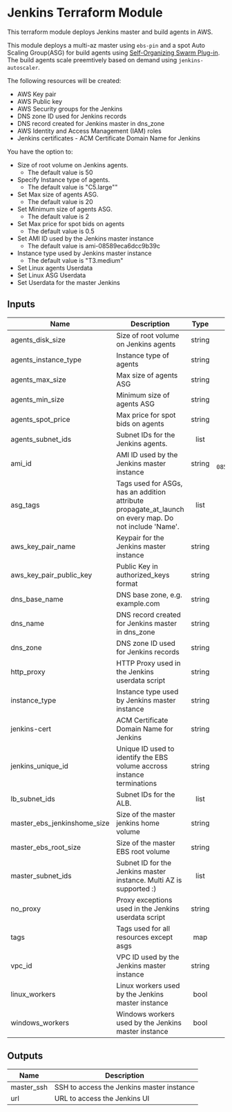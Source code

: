 # Jenkins Terraform Module

This terraform module deploys Jenkins master and build agents in AWS.

This module deploys a multi-az master using `ebs-pin` and a spot Auto Scaling Group(ASG) for build agents using [Self-Organizing Swarm Plug-in][]. The build agents scale preemtively based on demand using `jenkins-autoscaler`.

The following resources will be created:

 - AWS Key pair
 - AWS Public key
 - AWS Security groups for the Jenkins
 - DNS zone ID used for Jenkins records
 - DNS record created for Jenkins master in dns_zone
 - AWS Identity and Access Management (IAM) roles
 - Jenkins certificates - ACM Certificate Domain Name for Jenkins

 You have the option to:

 - Size of root volume on Jenkins agents.
   - The default value is 50
 - Specify Instance type of agents.
   -  The default value is "C5.large""
 - Set  Max size of agents ASG.
   - The default value is 20
 - Set Minimum size of agents ASG.
   - The default value is 2
 - Set Max price for spot bids on agents
   - The default value is 0.5
 - Set AMI ID used by the Jenkins master instance
   - The default value is ami-08589eca6dcc9b39c
 - Instance type used by Jenkins master instance
   - The default value is "T3.medium"
 - Set Linux agents Userdata
 - Set Linux ASG Userdata
 - Set Userdata for the master Jenkins

[ebs-pin]: https://github.com/aarongorka/ebs-pin
[Self-Organizing Swarm Plug-in]: https://wiki.jenkins.io/display/JENKINS/Swarm+Plugin
[jenkins-autoscaler]: https://github.com/aarongorka/docker-jenkins-autoscaler

## Inputs

| Name | Description | Type | Default | Required |
|------|-------------|:----:|:-----:|:-----:|
| agents\_disk\_size | Size of root volume on Jenkins agents | string | `"50"` | no |
| agents\_instance\_type | Instance type of agents | string | `"c5.large"` | no |
| agents\_max\_size | Max size of agents ASG | string | `"20"` | no |
| agents\_min\_size | Minimum size of agents ASG | string | `"2"` | no |
| agents\_spot\_price | Max price for spot bids on agents | string | `"0.5"` | no |
| agents\_subnet\_ids | Subnet IDs for the Jenkins agents. | list | n/a | yes |
| ami\_id | AMI ID used by the Jenkins master instance | string | `"ami-08589eca6dcc9b39c"` | no |
| asg\_tags | Tags used for ASGs, has an addition attribute propagate_at_launch on every map. Do not include 'Name'. | list | n/a | yes |
| aws\_key\_pair\_name | Keypair for the Jenkins master instance | string | n/a | yes |
| aws\_key\_pair\_public\_key | Public Key in authorized_keys format | string | n/a | yes |
| dns\_base\_name | DNS base zone, e.g. example.com | string | n/a | yes |
| dns\_name | DNS record created for Jenkins master in dns_zone | string | n/a | yes |
| dns\_zone | DNS zone ID used for Jenkins records | string | n/a | yes |
| http\_proxy | HTTP Proxy used in the Jenkins userdata script | string | n/a | yes |
| instance\_type | Instance type used by Jenkins master instance | string | `"t3.medium"` | no |
| jenkins-cert | ACM Certificate Domain Name for Jenkins | string | n/a | yes |
| jenkins\_unique\_id | Unique ID used to identify the EBS volume accross instance terminations | string | n/a | yes |
| lb\_subnet\_ids | Subnet IDs for the ALB. | list | n/a | yes |
| master\_ebs\_jenkinshome\_size | Size of the master jenkins home volume | string | `"50"` | no |
| master\_ebs\_root\_size | Size of the master EBS root volume | string | `"20"` | no |
| master\_subnet\_ids | Subnet ID for the Jenkins master instance. Multi AZ is supported :) | list | n/a | yes |
| no\_proxy | Proxy exceptions used in the Jenkins userdata script | string | n/a | yes |
| tags | Tags used for all resources except asgs | map | n/a | yes |
| vpc\_id | VPC ID used by the Jenkins master instance | string | n/a | yes |
| linux\_workers | Linux workers used by the Jenkins master instance | bool | n/a | yes |
| windows\_workers | Windows workers used by the Jenkins master instance | bool | n/a | yes |

## Outputs

| Name | Description |
|------|-------------|
| master\_ssh | SSH to access the Jenkins master instance |
| url | URL to access the Jenkins UI |
